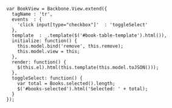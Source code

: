     var BookView = Backbone.View.extend({
      tagName : 'tr',
      events  : {
        'click input[type="checkbox"]'  : 'toggleSelect'
      },
      template  : _.template($('#book-table-template').html()),
      initialize: function() {
        this.model.bind('remove', this.remove);
        this.model.view = this;
      },
      render: function() {
        $(this.el).html(this.template(this.model.toJSON()));
      },
      toggleSelect: function() {
        var total = Books.selected().length;
        $('#books-selected').html('Selected: ' + total);
      }
    });
